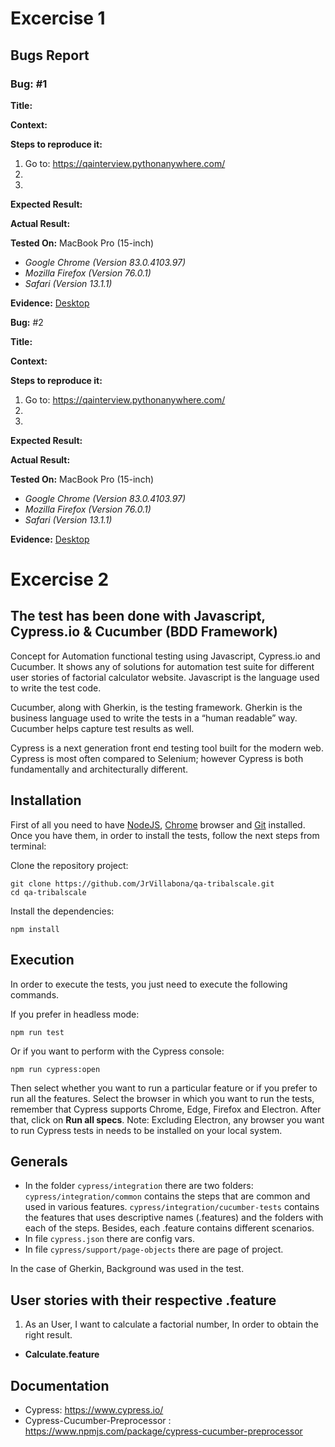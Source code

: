 # Excercise 1

## Bugs Report

### Bug: #1

**Title:**

**Context:**

**Steps to reproduce it:**

1. Go to: https://qainterview.pythonanywhere.com/
2.
3.

**Expected Result:**

**Actual Result:**

**Tested On:**
MacBook Pro (15-inch)
- _Google Chrome (Version 83.0.4103.97)_
- _Mozilla Firefox (Version 76.0.1)_
- _Safari (Version 13.1.1)_

**Evidence:**
[Desktop](https://nodejs.org/es/)

**Bug:** #2

**Title:**

**Context:**

**Steps to reproduce it:**

1. Go to: https://qainterview.pythonanywhere.com/
2.
3.

**Expected Result:**

**Actual Result:**

**Tested On:**
MacBook Pro (15-inch)
- _Google Chrome (Version 83.0.4103.97)_
- _Mozilla Firefox (Version 76.0.1)_
- _Safari (Version 13.1.1)_

**Evidence:**
[Desktop](https://nodejs.org/es/)


# Excercise 2

## The test has been done with Javascript, Cypress.io & Cucumber (BDD Framework)

Concept for Automation functional testing using Javascript, Cypress.io and Cucumber. It shows any of solutions for automation test suite for different user stories of factorial calculator website. Javascript is the language used to write the test code.

Cucumber, along with Gherkin, is the testing framework. Gherkin is the business language used to write the tests in a “human readable” way. Cucumber helps capture test results as well.

Cypress is a next generation front end testing tool built for the modern web. Cypress is most often compared to Selenium; however Cypress is both fundamentally and architecturally different.

## Installation

First of all you need to have [NodeJS](https://nodejs.org/es/), [Chrome](https://www.google.es/chrome/index.html) browser and [Git](https://git-scm.com/download) installed. Once you have them, in order to install the tests, follow the next steps from terminal:

Clone the repository project:

```
git clone https://github.com/JrVillabona/qa-tribalscale.git
cd qa-tribalscale
```

Install the dependencies:

```
npm install
```

## Execution

In order to execute the tests, you just need to execute the following commands.

If you prefer in headless mode:

```
npm run test
```

Or if you want to perform with the Cypress console:

```
npm run cypress:open
```

Then select whether you want to run a particular feature or if you prefer to run all the features. Select the browser in which you want to run the tests, remember that Cypress supports Chrome, Edge, Firefox and Electron. After that, click on **Run all specs**. Note: Excluding Electron, any browser you want to run Cypress tests in needs to be installed on your local system.

## Generals

- In the folder `cypress/integration` there are two folders:
  `cypress/integration/common` contains the steps that are common and used in various features.
  `cypress/integration/cucumber-tests` contains the features that uses descriptive names (.features) and the folders with each of the steps. Besides, each .feature contains different scenarios.
- In file `cypress.json` there are config vars.
- In file `cypress/support/page-objects` there are page of project.

In the case of Gherkin, Background was used in the test.

## User stories with their respective .feature

1. As an User, I want to calculate a factorial number, In order to obtain the right result.

- **Calculate.feature**

## Documentation

- Cypress: https://www.cypress.io/
- Cypress-Cucumber-Preprocessor : https://www.npmjs.com/package/cypress-cucumber-preprocessor
